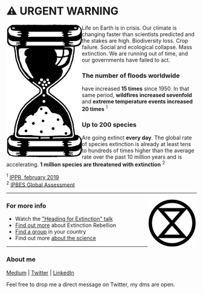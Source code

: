 # ⚠️ URGENT WARNING

<img align="left" src="https://raw.githubusercontent.com/flut1/flut1/master/img/nl_zandloper.png" width="200"> Life on Earth is in crisis. Our climate is changing faster than scientists predicted and the stakes are high. Biodiversity loss. Crop failure. Social and ecological collapse. Mass extinction. We are running out of time, and our governments have failed to act. 

### The number of floods worldwide
have increased **15 times** since 1950. In that same period, **wildfires increased sevenfold** and **extreme temperature events increased 20 times** <sup>1</sup>

### Up to 200 species
Are going extinct **every day**. The global rate of species extinction is already at least tens to hundreds of times higher than the average rate over the past 10 million years and is accelerating. **1 million species are threatened with extinction** <sup>2</sup>

<sup>1</sup> [IPPR, february 2019](https://www.ippr.org/files/2019-02/risk-and-environmentfeb19.pdf) <br />
<sup>2</sup> [IPBES Global Assessment](https://ipbes.net/global-assessment)

---

<img align="right" src="https://raw.githubusercontent.com/flut1/flut1/master/img/extinction_symbol_720.png" width="130">

### For more info

- Watch the ["Heading for Extinction" talk](https://www.youtube.com/watch?v=XMzTWwTw_kQ)
- [Find out more](https://rebellion.global) about Extinction Rebellion
- [Find a group](https://rebellion.global/groups/#countries) in your country
- Find out more [about the science](https://www.scientistsforxr.earth/faq)

---

### About me

[Medium](https://medium.com/@flut1) | [Twitter](https://twitter.com/flut1) | [LinkedIn](https://www.linkedin.com/in/florisbernard/)

Feel free to drop me a direct message on Twitter, my dms are open. 

